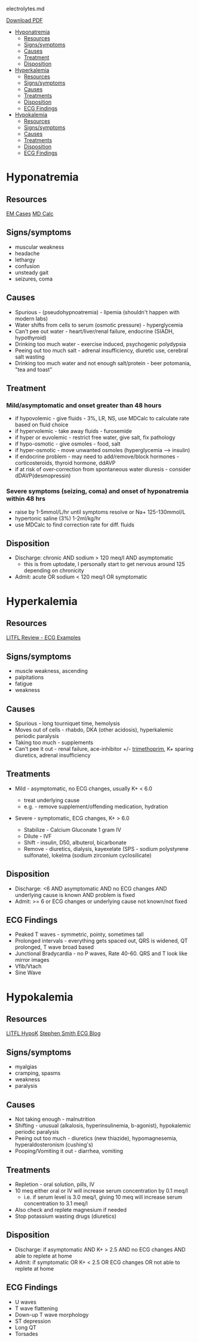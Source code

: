 electrolytes.md

<!-- 
Topics
---
# Hyponatremia
# Hypokalemia
# Hyperkalemia
# Hypomagnesemia
# Hypercalcemia
# Hypocalcemia

Template
---
# Abnormality

## Resources
## Signs/symptoms
## Causes
## Treatments
## Disposition
## ECG Findings -->

[Download PDF](electrolytes.pdf)

- [Hyponatremia](#hyponatremia)
  - [Resources](#resources)
  - [Signs/symptoms](#signssymptoms)
  - [Causes](#causes)
  - [Treatment](#treatment)
  - [Disposition](#disposition)
- [Hyperkalemia](#hyperkalemia)
  - [Resources](#resources-1)
  - [Signs/symptoms](#signssymptoms-1)
  - [Causes](#causes-1)
  - [Treatments](#treatments)
  - [Disposition](#disposition-1)
  - [ECG Findings](#ecg-findings)
- [Hypokalemia](#hypokalemia)
  - [Resources](#resources-2)
  - [Signs/symptoms](#signssymptoms-2)
  - [Causes](#causes-2)
  - [Treatments](#treatments-1)
  - [Disposition](#disposition-2)
  - [ECG Findings](#ecg-findings-1)

# Hyponatremia
## Resources
[EM Cases](https://emergencymedicinecases.com/episode-60-emergency-management-hyponatremia/)
[MD Calc](https://www.mdcalc.com/sodium-correction-rate-hyponatremia-hypernatremia)

## Signs/symptoms
- muscular weakness
- headache
- lethargy
- confusion
- unsteady gait
- seizures, coma
  
## Causes
- Spurious - (pseudohypnoatremia) - lipemia (shouldn't happen with modern labs)
- Water shifts from cells to serum (osmotic pressure) - hyperglycemia
- Can't pee out water - heart/liver/renal failure, endocrine (SIADH, hypothyroid)
- Drinking too much water - exercise induced, psychogenic polydypsia
- Peeing out too much salt - adrenal insufficiency, diuretic use, cerebral salt wasting
- Drinking too much water and not enough salt/protein - beer potomania, "tea and toast"

## Treatment

### Mild/asymptomatic and onset greater than 48 hours
- if hypovolemic - give fluids - 3%, LR, NS, use MDCalc to calculate rate based on fluid choice
- if hypervolemic - take away fluids - furosemide
- if hyper or euvolemic - restrict free water, give salt, fix pathology
- if hypo-osmotic - give osmoles - food, salt
- if hyper-osmotic - move unwanted osmoles (hyperglycemia --> insulin)
- if endocrine problem - may need to add/remove/block hormones - corticosteroids, thyroid hormone, ddAVP
- if at risk of over-correction from spontaneous water diuresis - consider dDAVP(desmopressin)

### Severe symptoms (seizing, coma) and onset of hyponatremia within 48 hrs
  - raise by 1-5mmol/L/hr until symptoms resolve or Na+ 125-130mmol/L
  - hypertonic saline (3%) 1-2ml/kg/hr
  - use MDCalc to find correction rate for diff. fluids

## Disposition
- Discharge: chronic AND sodium > 120 meq/l AND asymptomatic
  - this is from uptodate, I personally start to get nervous around 125 depending on chronicity
- Admit: acute OR sodium < 120 meq/l OR symptomatic

# Hyperkalemia

## Resources
[LITFL Review - ECG Examples](https://litfl.com/hyperkalaemia-ecg-library/)

## Signs/symptoms
- muscle weakness, ascending
- palpitations
- fatigue
- weakness
  
## Causes
- Spurious - long tourniquet time, hemolysis
- Moves out of cells - rhabdo, DKA (other acidosis), hyperkalemic periodic paralysis
- Taking too much - supplements
- Can't pee it out - renal failure, ace-inhibitor +/- [trimethoprim](https://www.ncbi.nlm.nih.gov/pubmed/8328738), K+ sparing diuretics, adrenal insufficiency
  
## Treatments
- Mild - asymptomatic, no ECG changes, usually K+ < 6.0
  - treat underlying cause
  - e.g. - remove supplement/offending medication, hydration

- Severe - symptomatic, ECG changes, K+ > 6.0
  - Stabilize - Calcium Gluconate 1 gram IV
  - Dilute - IVF
  - Shift - insulin, D50, albuterol, bicarbonate
  - Remove - diuretics, dialysis, kayexelate (SPS - sodium polystyrene sulfonate), lokelma (sodium zirconium cyclosilicate)
  
## Disposition
- Discharge: <6 AND asymptomatic AND no ECG changes AND underlying cause is known AND problem is fixed
- Admit: >= 6 or ECG changes or underlying cause not known/not fixed
  
## ECG Findings
- Peaked T waves - symmetric, pointy, sometimes tall
- Prolonged intervals - everything gets spaced out, QRS is widened, QT prolonged, T wave broad based
- Junctional Bradycardia - no P waves, Rate 40-60. QRS and T look like mirror images
- Vfib/Vtach
- Sine Wave



# Hypokalemia

## Resources
[LITFL HypoK](https://litfl.com/hypokalaemia/)
[Stephen Smith ECG Blog](https://hqmeded-ecg.blogspot.com/2019/05/potassium-and-magnesium-how-low-is-too.html)

## Signs/symptoms
- myalgias
- cramping, spasms
- weakness
- paralysis
  
## Causes
- Not taking enough - malnutrition
- Shifting - unusual (alkalosis, hyperinsulinemia, b-agonist), hypokalemic periodic paralysis
- Peeing out too much - diuretics (new thiazide), hypomagnesemia, hyperaldosteronism (cushing's)
- Pooping/Vomiting it out - diarrhea, vomiting
  
## Treatments
- Repletion - oral solution, pills, IV
- 10 meq either oral or IV will increase serum concentration by 0.1 meq/l
  - i.e. if serum level is 3.0 meq/l, giving 10 meq will increase serum concentration to 3.1 meq/l
- Also check and replete magnesium if needed
- Stop potassium wasting drugs (diuretics)

## Disposition
- Discharge: if asymptomatic AND K+ > 2.5 AND no ECG changes AND able to replete at home
- Admit: if symptomatic OR K+ < 2.5 OR ECG changes OR not able to replete at home
  
## ECG Findings
- U waves
- T wave flattening
- Down-up T wave morphology
- ST depression
- Long QT
- Torsades